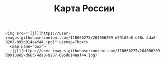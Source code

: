 <html lang='ru'>
  <head>
      <title>Гербы Росии проект по</title>
  </head>
  <body>
    <header>
      <h1><div aligh=center> Карта России </div></h1>
    </header>

    <img src="![jl](https://user-images.githubusercontent.com/118666275/204086209-d09108e5-d68c-4da8-9207-095d014aaf44.jpg)" usemap="box">
      <map name="box">
      ![jl](https://user-images.githubusercontent.com/118666275/204086209-d09108e5-d68c-4da8-9207-095d014aaf44.jpg)
  </body>
</html>
